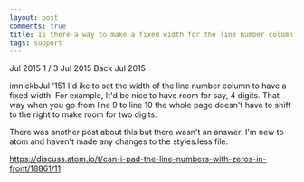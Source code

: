 ```yaml
---
layout: post
comments: true
title: Is there a way to make a fixed width for the line number column?
tags: support
---
```


Jul 2015
1 / 3
Jul 2015
Back
Jul 2015


imnickbJul '151
I'd ike to set the width of the line number column to have a fixed width. For example, It'd be nice to have room for say, 4 digits. That way when you go from line 9 to line 10 the whole page doesn't have to shift to the right to make room for two digits.

There was another post about this but there wasn't an answer. I'm new to atom and haven't made any changes to the styles.less file.

https://discuss.atom.io/t/can-i-pad-the-line-numbers-with-zeros-in-front/18861/11

